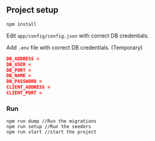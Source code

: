 ## Project setup

```
npm install
```

Edit `app/config/config.json` with correct DB credentials.

Add `.env` file with correct DB credentials. (Temporary)

```json
DB_ADDRESS =
DB_USER =
DB_PORT =
DB_NAME =
DB_PASSWORD =
CLIENT_ADDRESS =
CLIENT_PORT =
```

### Run

```
npm run dump //Run the migrations
npm run setup //Run the seeders
npm run start //start the project
```
